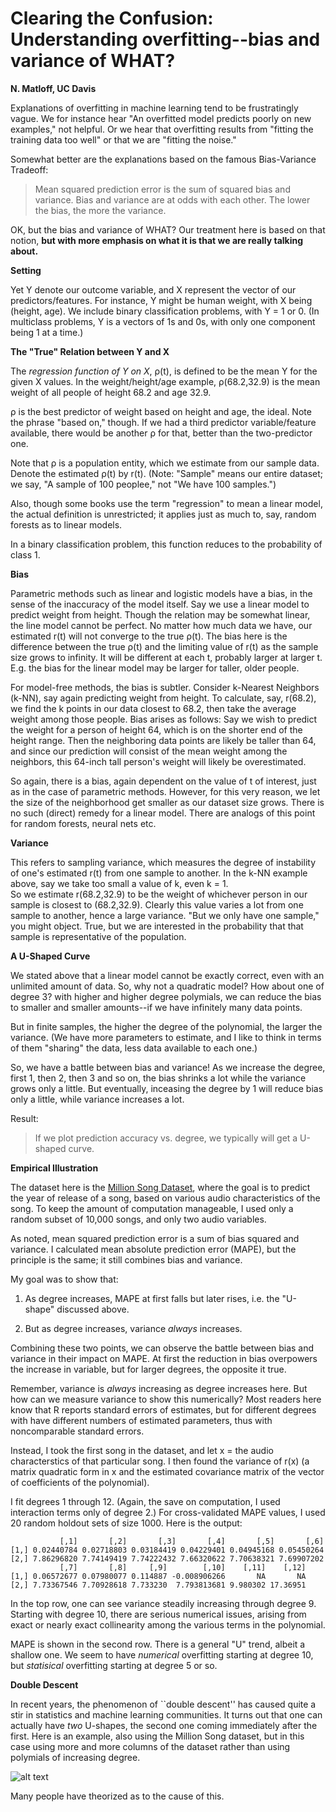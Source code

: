 #  Clearing the Confusion:  Understanding overfitting--bias and variance of WHAT?

**N. Matloff, UC Davis**

Explanations of overfitting in machine learning tend to be frustratingly
vague.  We for instance hear "An overfitted model predicts poorly on new
examples," not helpful.  Or we hear that overfitting results from
"fitting the training data too well" or that we are "fitting the noise."

Somewhat better are the explanations based on the famous Bias-Variance
Tradeoff:

> Mean squared prediction error is the sum of squared bias and variance.
> Bias and variance are at odds with each other.  The lower the bias, the
> more the variance.

OK, but the bias and variance of WHAT?  Our treatment here is based on
that notion, **but with more emphasis on what it is that we are really
talking about.**

**Setting**

Yet Y denote our outcome variable, and X represent the vector of our
predictors/features.  For instance, Y might be human weight, with X
being (height, age).  We include binary classification problems, with Y
= 1 or 0.  (In multiclass problems, Y is a vectors of 1s and 0s, with
only one component being 1 at a time.)

**The "True" Relation between Y and X**

The *regression function of Y on X*, &rho;(t), is defined to be the mean
Y for the given X values.  In the weight/height/age example,
&rho;(68.2,32.9) is the mean weight of all people of height 68.2 and age
32.9.  

&rho; is the best predictor of weight based on height and age, the ideal.
Note the phrase "based on," though.  If we had a third predictor
variable/feature available, there would be another &rho; for that,
better than the two-predictor one.

Note that &rho; is a population entity, which we estimate from our sample
data.  Denote the estimated &rho;(t) by r(t).  (Note:  "Sample" means
our entire dataset; we say, "A sample of 100 peoplee," not "We have 100
samples.")

Also, though some books use the term "regression" to mean a
linear model, the actual definition is unrestricted; it applies just as
much to, say, random forests as to linear models.

In a binary classification problem, this function reduces to the
probability of class 1.

**Bias**

Parametric methods such as linear and logistic models have a bias, in
the sense of the inaccuracy of the model itself.  Say we use a linear
model to predict weight from height.  Though the relation may be
somewhat linear, the line model cannot be perfect.  No matter how much
data we have, our estimated r(t) will not converge to the true &rho;(t).
The bias here is the difference between the true &rho;(t) and the
limiting value of r(t) as the sample size grows to infinity.  It will be
different at each t, probably larger at larger t.  E.g. the bias for the
linear model may be larger for taller, older people.

For model-free methods, the bias is subtler.  Consider k-Nearest
Neighbors (k-NN), say again predicting weight from height.  To
calculate, say, r(68.2), we find the k points in our data closest
to 68.2, then take the average weight among those people.  Bias arises
as follows:  Say we wish to predict the weight for a person of height
64, which is on the shorter end of the height range.  Then the
neighboring data points are likely be taller than 64, and since our
prediction will consist of the mean weight among the neighbors, this
64-inch tall person's weight will likely be overestimated.  

So again, there is a bias, again dependent on the value of t of interest,
just as in the case of parametric methods.  However, for this very
reason, we let the size of the neighborhood get smaller as our dataset
size grows.  There is no such (direct) remedy for a linear model.
There are analogs of this point for random forests, neural nets etc. 

**Variance**

This refers to sampling variance, which measures the degree of
instability of one's estimated r(t) from one sample to another.
In the k-NN example above, say we take too small a value of k, even k = 1.  
So we estimate r(68.2,32.9) to be the weight of whichever person in our 
sample is closest to (68.2,32.9).  Clearly this value varies a lot from
one sample to another, hence a large variance.  "But we only have one
sample," you might object.  True, but we are interested in the
probability that that sample is representative of the population.

**A U-Shaped Curve**

We stated above that a linear model cannot be exactly correct, even with
an unlimited amount of data.  So, why not a quadratic model?  How about
one of degree 3?  with higher and higher degree polymials, we can reduce
the bias to smaller and smaller amounts--if we have infinitely many data
points.

But in finite samples, the higher the degree of the polynomial, the
larger the variance.  (We have more parameters to estimate, and I like
to think in terms of them "sharing" the data, less data available to
each one.) 

So, we have a battle between bias and variance!  As we increase the
degree, first 1, then 2, then 3 and so on, the bias shrinks a lot while
the variance grows only a little.  But eventually, inceasing the degree
by 1 will reduce bias only a little, while variance increases a lot.

Result:

> If we plot prediction accuracy vs. degree, we typically will get a
> U-shaped curve.

**Empirical Illustration**

The dataset here is the [Million Song
Dataset](https://archive.ics.uci.edu/ml/datasets/YearPredictionMSD),
where the goal is to predict the year of release of a song, based on
various audio characteristics of the song.  To keep the amount of
computation manageable, I used only a random subset of 10,000 songs, and
only two audio variables.

As noted, mean squared prediction error is a sum of bias squared and
variance.  I calculated mean absolute prediction error (MAPE), but the
principle is the same; it still combines bias and variance.

My goal was to show that:

1.  As degree increases, MAPE at first falls but later rises, i.e. the
    "U-shape" discussed above.

2.  But as degree increases, variance *always* increases.

Combining these two points, we can observe the battle between bias and
variance in their impact on MAPE.  At first the reduction in bias
overpowers the increase in variable, but for larger degrees, the
opposite it true.

Remember, variance is *always* increasing as degree increases here.  But
how can we measure variance to show this numerically?  Most readers here
know that R reports standard errors of estimates, but for different
degrees with have different numbers of estimated parameters, thus with
noncomparable standard errors.

Instead, I took the first song in the dataset, and let x = the audio
characterstics of that particular song.  I then found the variance of
r(x) (a matrix quadratic form in x and the estimated covariance matrix
of the vector of coefficients of the polynomial).

I fit degrees 1 through 12.  (Again, the save on computation, I used
interaction terms only of degree 2.)  For cross-validated MAPE values, I
used 20 random holdout sets of size 1000.  Here is the output:

```text
           [,1]       [,2]       [,3]       [,4]       [,5]       [,6]
[1,] 0.02440784 0.02718803 0.03184419 0.04229401 0.04945168 0.05450264
[2,] 7.86296820 7.74149419 7.74222432 7.66320622 7.70638321 7.69907202
           [,7]       [,8]     [,9]        [,10]    [,11]    [,12]
[1,] 0.06572677 0.07980077 0.114887 -0.008906266       NA       NA
[2,] 7.73367546 7.70928618 7.733230  7.793813681 9.980302 17.36951
```

In the top row, one can see variance steadily increasing through degree
9.  Starting with degree 10, there are serious numerical issues, arising
from exact or nearly exact collinearity among the various terms in the
polynomial.  

MAPE is shown in the second row.  There is a general "U" trend, albeit a
shallow one.  We seem to have *numerical* overfitting starting at degree 10,
but *statisical* overfitting starting at degree 5 or so.

**Double Descent**

In recent years, the phenomenon of ``double descent'' has caused quite a
stir in statistics and machine learning communities.  It turns out that
one can actually have *two* U-shapes, the second one coming immediately
after the first.  Here is an example, also using the Million Song
dataset, but in this case using more and more columns of the dataset
rather than using polymials of increasing degree.

![alt text](https://matloff.files.wordpress.com/2020/11/overfit.png)

Many people have theorized as to the cause of this.

